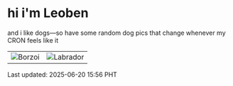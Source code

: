 # hi i'm Leoben

and i like dogs—so have some random dog pics that change whenever my CRON feels like it

|  |  |
|--------|----------|
| ![Borzoi](https://random-dog-vercel.vercel.app/api/random-borzoi?v=1750406164) | ![Labrador](https://random-dog-vercel.vercel.app/api/random-labrador?v=1750406164) |

Last updated: 2025-06-20 15:56 PHT
